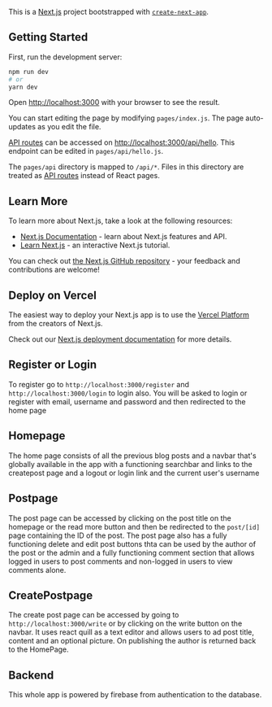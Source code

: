 This is a [Next.js](https://nextjs.org/) project bootstrapped with [`create-next-app`](https://github.com/vercel/next.js/tree/canary/packages/create-next-app).

## Getting Started

First, run the development server:

```bash
npm run dev
# or
yarn dev
```

Open [http://localhost:3000](http://localhost:3000) with your browser to see the result.

You can start editing the page by modifying `pages/index.js`. The page auto-updates as you edit the file.

[API routes](https://nextjs.org/docs/api-routes/introduction) can be accessed on [http://localhost:3000/api/hello](http://localhost:3000/api/hello). This endpoint can be edited in `pages/api/hello.js`.

The `pages/api` directory is mapped to `/api/*`. Files in this directory are treated as [API routes](https://nextjs.org/docs/api-routes/introduction) instead of React pages.

## Learn More

To learn more about Next.js, take a look at the following resources:

- [Next.js Documentation](https://nextjs.org/docs) - learn about Next.js features and API.
- [Learn Next.js](https://nextjs.org/learn) - an interactive Next.js tutorial.

You can check out [the Next.js GitHub repository](https://github.com/vercel/next.js/) - your feedback and contributions are welcome!

## Deploy on Vercel

The easiest way to deploy your Next.js app is to use the [Vercel Platform](https://vercel.com/new?utm_medium=default-template&filter=next.js&utm_source=create-next-app&utm_campaign=create-next-app-readme) from the creators of Next.js.

Check out our [Next.js deployment documentation](https://nextjs.org/docs/deployment) for more details.

## Register or Login

To register go to `http://localhost:3000/register` and `http://localhost:3000/login` to login also. You will be asked to login or register with email, username and password and then redirected to the home page

## Homepage

The home page consists of all the previous blog posts and a navbar that's globally available in the app with a functioning searchbar and links to the createpost page and a logout or login link and the current user's username  

## Postpage

The post page can be accessed by clicking on the post title on the homepage or the read more button and then be redirected to the `post/[id]` page containing the ID of the post. The post page also has a fully functioning delete and edit post buttons thta can be used by the author of the post or the admin and a fully functioning comment section that allows logged in users to post comments and non-logged in users to view comments alone.

## CreatePostpage

The create post page can be accessed by going to `http://localhost:3000/write` or by clicking on the write button on the navbar. It uses react quill as a text editor and allows users to ad post title, content and an optional picture. On publishing the author is returned back to the HomePage.

## Backend

This whole app is powered by firebase from authentication to the database.
